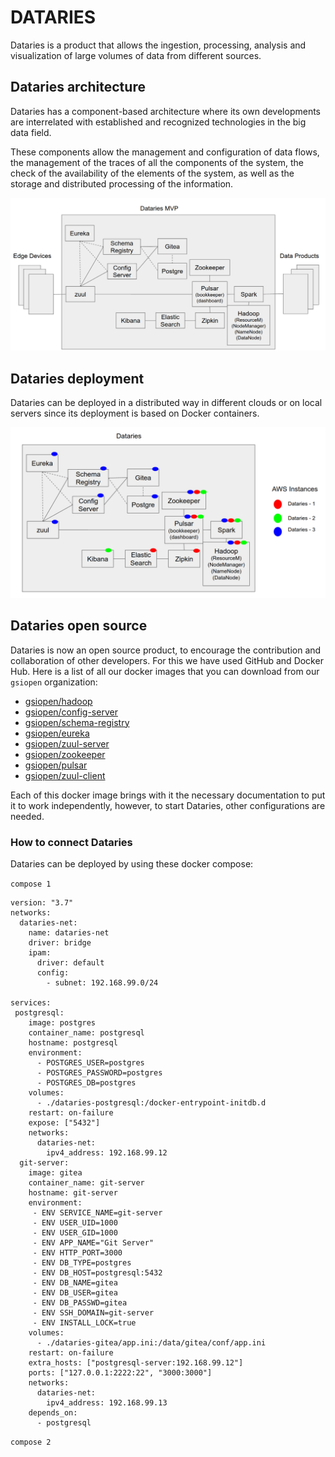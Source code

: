 # DATARIES

Dataries is a product that allows the ingestion, processing, analysis and visualization of large volumes of data from different sources.

## Dataries architecture 

Dataries has a component-based architecture where its own developments are interrelated with established and recognized technologies in the big data field.

These components allow the management and configuration of data flows, the management of the traces of all the components of the system, the check of the availability of the elements of the system, as well as the storage and distributed processing of the information.

![architecture](./img/0.png)

## Dataries deployment

Dataries can be deployed in a distributed way in different clouds or on local servers since its deployment is based on Docker containers.

![deployment](./img/1.png)

## Dataries open source

Dataries is now an open source product, to encourage the contribution and collaboration of other developers. For this we have used GitHub and Docker Hub. Here is a list of all our docker images that you can download from our `gsiopen` organization: 

- [gsiopen/hadoop](https://hub.docker.com/repository/docker/gsiopen/hadoop)
- [gsiopen/config-server](https://hub.docker.com/repository/docker/gsiopen/config-server)
- [gsiopen/schema-registry](https://hub.docker.com/repository/docker/gsiopen/schema-registry)
- [gsiopen/eureka](https://hub.docker.com/repository/docker/gsiopen/eureka)
- [gsiopen/zuul-server](https://hub.docker.com/repository/docker/gsiopen/zuul-server)
- [gsiopen/zookeeper](https://hub.docker.com/repository/docker/gsiopen/zookeeper)
- [gsiopen/pulsar](https://hub.docker.com/repository/docker/gsiopen/pulsar)
- [gsiopen/zuul-client](https://hub.docker.com/repository/docker/gsiopen/zuul-client)

Each of this docker image brings with it the necessary documentation to put it to work independently, however, to start Dataries, other configurations are needed.

### How to connect Dataries

Dataries can be deployed by using these docker compose:

`compose 1`

```
version: "3.7"
networks:
  dataries-net:
    name: dataries-net
    driver: bridge
    ipam:
      driver: default
      config:
        - subnet: 192.168.99.0/24

services:
 postgresql:
    image: postgres
    container_name: postgresql
    hostname: postgresql
    environment:
      - POSTGRES_USER=postgres
      - POSTGRES_PASSWORD=postgres
      - POSTGRES_DB=postgres
    volumes:
      - ./dataries-postgresql:/docker-entrypoint-initdb.d
    restart: on-failure
    expose: ["5432"]
    networks:
      dataries-net:
        ipv4_address: 192.168.99.12
  git-server:
    image: gitea
    container_name: git-server
    hostname: git-server
    environment:
     - ENV SERVICE_NAME=git-server
     - ENV USER_UID=1000
     - ENV USER_GID=1000
     - ENV APP_NAME="Git Server"
     - ENV HTTP_PORT=3000
     - ENV DB_TYPE=postgres
     - ENV DB_HOST=postgresql:5432
     - ENV DB_NAME=gitea
     - ENV DB_USER=gitea
     - ENV DB_PASSWD=gitea
     - ENV SSH_DOMAIN=git-server
     - ENV INSTALL_LOCK=true
    volumes:
      - ./dataries-gitea/app.ini:/data/gitea/conf/app.ini
    restart: on-failure
    extra_hosts: ["postgresql-server:192.168.99.12"]
    ports: ["127.0.0.1:2222:22", "3000:3000"]
    networks:
      dataries-net:
        ipv4_address: 192.168.99.13
    depends_on:
      - postgresql
```

`compose 2`

```
```